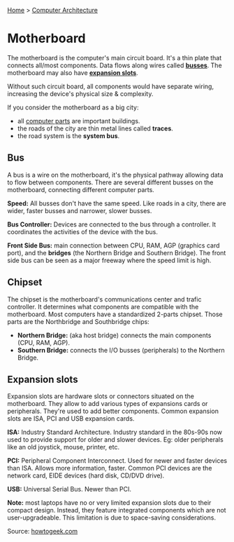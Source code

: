 [Home](../../README.md) > [Computer Architecture](./README.md)

# Motherboard

The motherboard is the computer's main circuit board. It's a thin plate that connects all/most components. Data flows along wires called **[busses](#bus)**. The motherboard may also have **[expansion slots](#expansion-slot)**.

Without such circuit board, all components would have separate wiring, increasing the device's physical size & complexity.

If you consider the motherboard as a big city:
- all [computer parts](./hardware.md) are important buildings.
- the roads of the city are thin metal lines called **traces**.
- the road system is the **system bus**.


## Bus

<!-- TODO: AGP -->
<!-- TODO: traces -->
<!-- TODO: system bus -->

A bus is a wire on the motherboard, it's the physical pathway allowing data to flow between components. There are several different busses on the motherboard, connecting different computer parts.

**Speed:** All busses don't have the same speed. Like roads in a city, there are wider, faster busses and narrower, slower busses.

**Bus Controller:** Devices are connected to the bus through a controller. It coordinates the activities of the device with the bus.

**Front Side Bus:** main connection between CPU, RAM, AGP (graphics card port), and the **bridges** (the Northern Bridge and Southern Bridge). The front side bus can be seen as a major freeway where the speed limit is high.


## Chipset

The chipset is the motherboard's communications center and trafic controller. It determines what components are compatible with the motherboard. Most computers have a standardized 2-parts chipset. Those parts are the Northbridge and Southbridge chips:
- **Northern Bridge:** (aka host bridge) connects the main components (CPU, RAM, AGP).
- **Southern Bridge:** connects the I/O busses (peripherals) to the Northern Bridge.


## Expansion slots

Expansion slots are hardware slots or connectors situated on the motherboard. They allow to add various types of expansions cards or peripherals. They're used to add better components. Common expansion slots are ISA, PCI and USB expansion cards.

**ISA:** Industry Standard Architecture. Industry standard in the 80s-90s now used to provide support for older and slower devices. Eg: older peripherals like an old joystick, mouse, printer, etc.

**PCI:** Peripheral Component Interconnect. Used for newer and faster devices than ISA. Allows more information, faster. Common PCI devices are the network card, EIDE devices (hard disk, CD/DVD drive).

**USB:** Universal Serial Bus. Newer than PCI.

**Note:** most laptops have no or very limited expansion slots due to their compact design. Instead, they feature integrated components which are not user-upgradeable. This limitation is due to space-saving considerations.

Source: [howtogeek.com](https://www.howtogeek.com/287206/what-is-a-chipset-and-why-should-i-care/)
